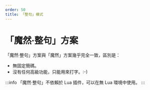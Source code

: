 ```yaml
---
order: 50
title: 「整句」模式
---
```


# 「魔然·整句」方案

「魔然·整句」方案與「魔然」方案幾乎完全一致，區別是：

* 無固定簡碼。
* 沒有任何高級功能，只能用來打字。:-)

:::info
「魔然·整句」不依賴於 Lua 插件，可以在無 Lua 環境中使用。
:::
